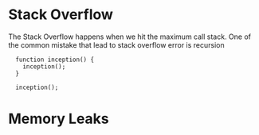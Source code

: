 # Stack Overflow

The Stack Overflow happens when we hit the maximum call stack. One of the common mistake that lead to stack overflow error is recursion

```
  function inception() {
    inception();
  }

  inception();

```

# Memory Leaks
